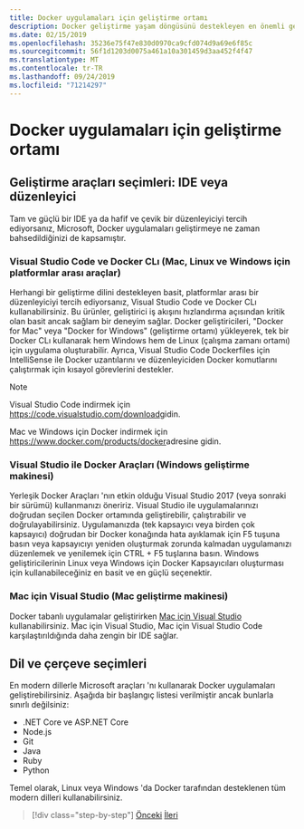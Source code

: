 ```yaml
---
title: Docker uygulamaları için geliştirme ortamı
description: Docker geliştirme yaşam döngüsünü destekleyen en önemli geliştirme aracı seçeneklerini öğrenin.
ms.date: 02/15/2019
ms.openlocfilehash: 35236e75f47e830d0970ca9cfd074d9a69e6f85c
ms.sourcegitcommit: 56f1d1203d0075a461a10a301459d3aa452f4f47
ms.translationtype: MT
ms.contentlocale: tr-TR
ms.lasthandoff: 09/24/2019
ms.locfileid: "71214297"
---
```

# <a name="development-environment-for-docker-apps"></a>Docker uygulamaları için geliştirme ortamı

## <a name="development-tools-choices-ide-or-editor"></a>Geliştirme araçları seçimleri: IDE veya düzenleyici

Tam ve güçlü bir IDE ya da hafif ve çevik bir düzenleyiciyi tercih ediyorsanız, Microsoft, Docker uygulamaları geliştirmeye ne zaman bahsedildiğinizi de kapsamıştır.

### <a name="visual-studio-code-and-docker-cli-cross-platform-tools-for-mac-linux-and-windows"></a>Visual Studio Code ve Docker CLı (Mac, Linux ve Windows için platformlar arası araçlar)

Herhangi bir geliştirme dilini destekleyen basit, platformlar arası bir düzenleyiciyi tercih ediyorsanız, Visual Studio Code ve Docker CLı kullanabilirsiniz. Bu ürünler, geliştirici iş akışını hızlandırma açısından kritik olan basit ancak sağlam bir deneyim sağlar. Docker geliştiricileri, "Docker for Mac" veya "Docker for Windows" (geliştirme ortamı) yükleyerek, tek bir Docker CLı kullanarak hem Windows hem de Linux (çalışma zamanı ortamı) için uygulama oluşturabilir. Ayrıca, Visual Studio Code Dockerfiles için IntelliSense ile Docker uzantılarını ve düzenleyiciden Docker komutlarını çalıştırmak için kısayol görevlerini destekler.

> [!NOTE]
> Visual Studio Code indirmek için <https://code.visualstudio.com/download>gidin.
>
> Mac ve Windows için Docker indirmek için <https://www.docker.com/products/docker>adresine gidin.

### <a name="visual-studio-with-docker-tools-windows-development-machine"></a>Visual Studio ile Docker Araçları (Windows geliştirme makinesi)

Yerleşik Docker Araçları 'nın etkin olduğu Visual Studio 2017 (veya sonraki bir sürümü) kullanmanızı öneririz. Visual Studio ile uygulamalarınızı doğrudan seçilen Docker ortamında geliştirebilir, çalıştırabilir ve doğrulayabilirsiniz. Uygulamanızda (tek kapsayıcı veya birden çok kapsayıcı) doğrudan bir Docker konağında hata ayıklamak için F5 tuşuna basın veya kapsayıcıyı yeniden oluşturmak zorunda kalmadan uygulamanızı düzenlemek ve yenilemek için CTRL + F5 tuşlarına basın. Windows geliştiricilerinin Linux veya Windows için Docker Kapsayıcıları oluşturması için kullanabileceğiniz en basit ve en güçlü seçenektir.

### <a name="visual-studio-for-mac-mac-development-machine"></a>Mac için Visual Studio (Mac geliştirme makinesi)

Docker tabanlı uygulamalar geliştirirken [Mac için Visual Studio](https://visualstudio.microsoft.com/vs/mac/?utm_medium=microsoft&utm_source=docs.microsoft.com&utm_campaign=inline+link) kullanabilirsiniz. Mac için Visual Studio, Mac için Visual Studio Code karşılaştırıldığında daha zengin bir IDE sağlar.

## <a name="language-and-framework-choices"></a>Dil ve çerçeve seçimleri

En modern dillerle Microsoft araçları 'nı kullanarak Docker uygulamaları geliştirebilirsiniz. Aşağıda bir başlangıç listesi verilmiştir ancak bunlarla sınırlı değilsiniz:

- .NET Core ve ASP.NET Core
- Node.js
- Git
- Java
- Ruby
- Python

Temel olarak, Linux veya Windows 'da Docker tarafından desteklenen tüm modern dilleri kullanabilirsiniz.

>[!div class="step-by-step"]
>[Önceki](deploy-azure-kubernetes-service.md)
>[İleri](docker-apps-inner-loop-workflow.md)
